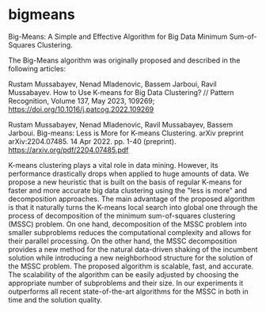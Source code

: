 # bigmeans
Big-Means: A Simple and Effective Algorithm for Big Data Minimum Sum-of-Squares Clustering.

The Big-Means algorithm was originally proposed and described in the following articles:

Rustam Mussabayev, Nenad Mladenovic, Bassem Jarboui, Ravil Mussabayev. How to Use K-means for Big Data Clustering? // Pattern Recognition, Volume 137, May 2023, 109269; 
https://doi.org/10.1016/j.patcog.2022.109269

Rustam Mussabayev, Nenad Mladenovic, Ravil Mussabayev, Bassem Jarboui. Big-means: Less is More for K-means Clustering. arXiv preprint arXiv:2204.07485. 14 Apr 2022. pp. 1-40 (preprint).
https://arxiv.org/pdf/2204.07485.pdf

K-means clustering plays a vital role in data mining. However, its performance drastically drops when applied to huge amounts of data. We propose a new heuristic that is built on the basis of regular K-means for faster and more accurate big data clustering using the "less is more" and decomposition approaches. The main advantage of the proposed algorithm is that it naturally turns the K-means local search into global one through the process of decomposition of the minimum sum-of-squares clustering (MSSC) problem. On one hand, decomposition of the MSSC problem into smaller subproblems reduces the computational complexity and allows for their parallel processing. On the other hand, the MSSC decomposition provides a new method for the natural data-driven shaking of the incumbent solution while introducing a new neighborhood structure for the solution of the MSSC problem. The proposed algorithm is scalable, fast, and accurate. The scalability of the algorithm can be easily adjusted by choosing the appropriate number of subproblems and their size. In our experiments it outperforms all recent state-of-the-art algorithms for the MSSC in both in time and the solution quality.
